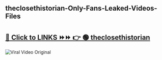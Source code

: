 
 ## theclosethistorian-Only-Fans-Leaked-Videos-Files

# <h2><a href="https://mediaupload.pro?theclosethistorian">🔗 Click to LINKS ⏩⏩ 👉 🟢 theclosethistorian </a></h2>

<a href="https://mediaupload.pro?theclosethistorian" rel="nofollow" data-target="animated-image.originalLink"><img src="https://i.ibb.co.com/xMMVF88/686577567.gif" alt="Viral Video Original" style="max-width: 100%; display: inline-block;" data-target="animated-image.originalImage"></a>